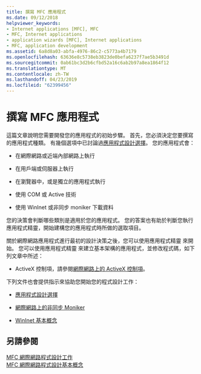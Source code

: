 ```yaml
---
title: 撰寫 MFC 應用程式
ms.date: 09/12/2018
helpviewer_keywords:
- Internet applications [MFC], MFC
- MFC, Internet applications
- application wizards [MFC], Internet applications
- MFC, application development
ms.assetid: 6a8d8a03-abfa-4976-86c2-c5773a4b7179
ms.openlocfilehash: 63636e8c5738eb3823de0befa6237f7ae5b3491d
ms.sourcegitcommit: 0ab61bc3d2b6cfbd52a16c6ab2b97a8ea1864f12
ms.translationtype: MT
ms.contentlocale: zh-TW
ms.lasthandoff: 04/23/2019
ms.locfileid: "62399456"
---
```

# <a name="writing-mfc-applications"></a>撰寫 MFC 應用程式

這篇文章說明您需要開發您的應用程式的初始步驟。 首先，您必須決定您要撰寫的應用程式種類。 有幾個選項中已討論過[應用程式設計選擇](../mfc/application-design-choices.md)。 您的應用程式會：

- 在網際網路或近端內部網路上執行

- 在用戶端或伺服器上執行

- 在瀏覽器中，或是獨立的應用程式執行

- 使用 COM 或 Active 技術

- 使用 WinInet 或非同步 moniker 下載資料

您的決策會判斷哪些類別是適用於您的應用程式。 您的答案也有助於判斷您執行應用程式精靈，開始建構您的應用程式時所做的選取項目。

關於網際網路應用程式進行最初的設計決策之後，您可以使用應用程式精靈 來開始。 您可以使用應用程式精靈 來建立基本架構的應用程式，並修改程式碼，如下列文章中所述：

- ActiveX 控制項，請參閱[網際網路上的 ActiveX 控制項](../mfc/activex-controls-on-the-internet.md)。

下列文件也會提供指示來協助您開始您的程式設計工作：

- [應用程式設計選擇](../mfc/application-design-choices.md)

- [網際網路上的非同步 Moniker](../mfc/asynchronous-monikers-on-the-internet.md)

- [WinInet 基本概念](../mfc/wininet-basics.md)

## <a name="see-also"></a>另請參閱

[MFC 網際網路程式設計工作](../mfc/mfc-internet-programming-tasks.md)<br/>
[MFC 網際網路程式設計基本概念](../mfc/mfc-internet-programming-basics.md)
